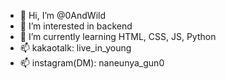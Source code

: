 - 👋 Hi, I’m @0AndWild
- 👀 I’m interested in backend
- 🌱 I’m currently learning HTML, CSS, JS, Python 
- 📫 kakaotalk: live_in_young
- 📫 instagram(DM): naneunya_gun0
